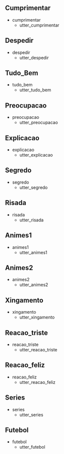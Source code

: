 ## Cumprimentar
* cumprimentar
    - utter_cumprimentar

## Despedir
* despedir
    - utter_despedir

## Tudo_Bem
* tudo_bem
    - utter_tudo_bem

## Preocupacao 
* preocupacao
    - utter_preocupacao

## Explicacao
* explicacao
    - utter_explicacao

## Segredo
* segredo
    - utter_segredo

## Risada
* risada
    - utter_risada

## Animes1
* animes1
    - utter_animes1

## Animes2
* animes2
    - utter_animes2

## Xingamento
* xingamento
    - utter_xingamento

## Reacao_triste
* reacao_triste
    - utter_reacao_triste

## Reacao_feliz
* reacao_feliz
    - utter_reacao_feliz

## Series
* series
    - utter_series

## Futebol
* futebol
    - utter_futebol
